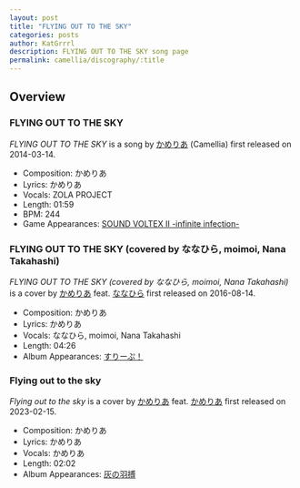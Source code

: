 ```yaml
---
layout: post
title: "FLYING OUT TO THE SKY"
categories: posts
author: KatGrrrl
description: FLYING OUT TO THE SKY song page
permalink: camellia/discography/:title
---
```


## Overview

### FLYING OUT TO THE SKY

*FLYING OUT TO THE SKY* is a song by [かめりあ](<{% link postsWiki/_posts/2023-12-10-camellia.md %}>) (Camellia) first released on 2014-03-14.

* Composition: かめりあ
* Lyrics: かめりあ
* Vocals: ZOLA PROJECT
* Length: 01:59
* BPM: 244
* Game Appearances: [SOUND VOLTEX II -infinite infection-](https://remywiki.com/AC_SDVX_II)

### FLYING OUT TO THE SKY (covered by ななひら, moimoi, Nana Takahashi)

*FLYING OUT TO THE SKY (covered by ななひら, moimoi, Nana Takahashi)* is a cover by [かめりあ](<{% link postsWiki/_posts/2023-12-10-camellia.md %}>) feat. [ななひら](#) first released on 2016-08-14.

* Composition: かめりあ
* Lyrics: かめりあ
* Vocals: ななひら, moimoi, Nana Takahashi
* Length: 04:26
* Album Appearances: [すりーぷ！](<{% link postsInclude/_posts/camellia/albums/Sleep/2023-12-18-Sleep.md %}>)

### Flying out to the sky

*Flying out to the sky* is a cover by [かめりあ](<{% link postsWiki/_posts/2023-12-10-camellia.md %}>) feat. [かめりあ](<{% link postsWiki/_posts/2023-12-10-camellia.md %}>) first released on 2023-02-15.

* Composition: かめりあ
* Lyrics: かめりあ
* Vocals: かめりあ
* Length: 02:02
* Album Appearances: [灰の羽搏](<{% link postsInclude/_posts/camellia/albums/4th-major-album/2023-12-21-4th-major-album.md %}>)
